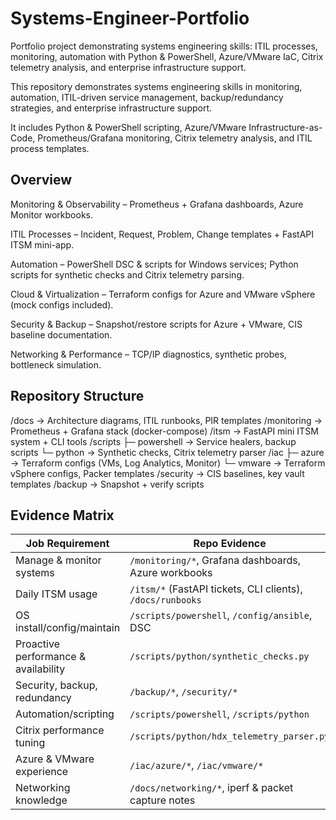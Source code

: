 # Systems-Engineer-Portfolio

Portfolio project demonstrating systems engineering skills: ITIL processes, monitoring, automation with Python &amp; PowerShell, Azure/VMware IaC, Citrix telemetry analysis, and enterprise infrastructure support.

This repository demonstrates systems engineering skills in monitoring, automation, ITIL-driven service management, backup/redundancy strategies, and enterprise infrastructure support.

It includes Python & PowerShell scripting, Azure/VMware Infrastructure-as-Code, Prometheus/Grafana monitoring, Citrix telemetry analysis, and ITIL process templates.

 ## Overview

Monitoring & Observability – Prometheus + Grafana dashboards, Azure Monitor workbooks.

ITIL Processes – Incident, Request, Problem, Change templates + FastAPI ITSM mini-app.

Automation – PowerShell DSC & scripts for Windows services; Python scripts for synthetic checks and Citrix telemetry parsing.

Cloud & Virtualization – Terraform configs for Azure and VMware vSphere (mock configs included).

Security & Backup – Snapshot/restore scripts for Azure + VMware, CIS baseline documentation.

Networking & Performance – TCP/IP diagnostics, synthetic probes, bottleneck simulation.

## Repository Structure
/docs               → Architecture diagrams, ITIL runbooks, PIR templates
/monitoring         → Prometheus + Grafana stack (docker-compose)
/itsm               → FastAPI mini ITSM system + CLI tools
/scripts
   ├─ powershell    → Service healers, backup scripts
   └─ python        → Synthetic checks, Citrix telemetry parser
/iac
   ├─ azure         → Terraform configs (VMs, Log Analytics, Monitor)
   └─ vmware        → Terraform vSphere configs, Packer templates
/security           → CIS baselines, key vault templates
/backup             → Snapshot + verify scripts

## Evidence Matrix

| Job Requirement | Repo Evidence |
|-----------------|---------------|
| Manage & monitor systems | `/monitoring/*`, Grafana dashboards, Azure workbooks |
| Daily ITSM usage | `/itsm/*` (FastAPI tickets, CLI clients), `/docs/runbooks` |
| OS install/config/maintain | `/scripts/powershell`, `/config/ansible`, DSC |
| Proactive performance & availability | `/scripts/python/synthetic_checks.py` |
| Security, backup, redundancy | `/backup/*`, `/security/*` |
| Automation/scripting | `/scripts/powershell`, `/scripts/python` |
| Citrix performance tuning | `/scripts/python/hdx_telemetry_parser.py` |
| Azure & VMware experience | `/iac/azure/*`, `/iac/vmware/*` |
| Networking knowledge | `/docs/networking/*`, iperf & packet capture notes |
